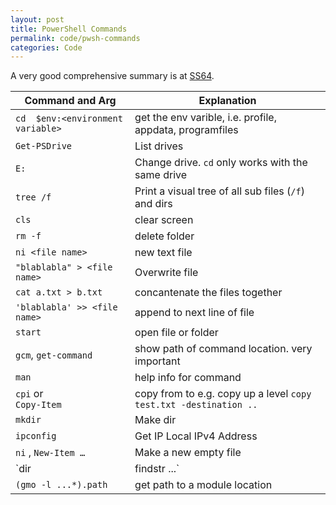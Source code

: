 ```yaml
---
layout: post
title: PowerShell Commands
permalink: code/pwsh-commands
categories: Code
---
```


A very good comprehensive summary is at [SS64](https://ss64.com/ps/).

Command and Arg | Explanation
-|-
`cd  $env:<environment variable>`| get the env varible, i.e. profile, appdata, programfiles
`Get-PSDrive` | List drives
`E:` | Change drive. `cd` only works with the same drive
`tree /f` | Print a visual tree of all sub files (`/f`) and dirs 
`cls` | clear screen
`rm -f` | delete folder
`ni <file name> `| new text file
`"blablabla" > <file name>`  | Overwrite file
`cat a.txt > b.txt` | concantenate the files together
`'blablabla' >> <file name>` | append to next line of file
`start` | open file or folder
`gcm`, `get-command` | show path of command location. very important
 `man `|  help info for command
 `cpi` or<br>`Copy-Item` | copy from to e.g. copy up a level `copy  test.txt -destination ..`
`mkdir` | Make dir
`ipconfig`| Get IP Local IPv4 Address
 `ni` , `New-Item …`| Make a new empty file
`dir | findstr ...`  | search the current dir for the string '...'
`(gmo -l ...*).path` | get path to a module location







